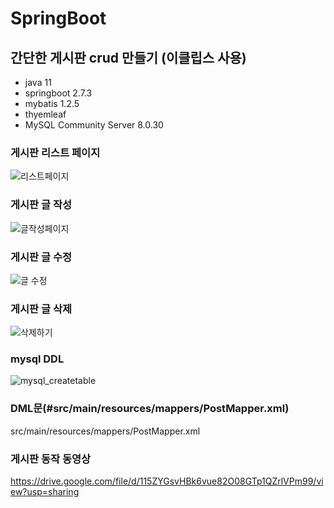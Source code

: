# SpringBoot
## 간단한 게시판 crud 만들기 (이클립스 사용)
- java 11
- springboot 2.7.3
- mybatis 1.2.5 
- thyemleaf
- MySQL Community Server 8.0.30

### 게시판 리스트 페이지
![리스트페이지](https://user-images.githubusercontent.com/96456838/186807596-8b6409e0-a5a6-4576-a492-1720b4ad8936.png)

### 게시판 글 작성
![글작성페이지](https://user-images.githubusercontent.com/96456838/186808094-1bc63815-1c6b-4ee8-9ffd-4a782a5d0df8.png)

### 게시판 글 수정
![글 수정](https://user-images.githubusercontent.com/96456838/186808126-ae53b426-d290-428d-a1f5-f3f6329a2486.png)

### 게시판 글 삭제
![삭제하기](https://user-images.githubusercontent.com/96456838/186808164-62b542ea-9adf-48c2-b072-d95ebb878fba.png)

### mysql DDL
![mysql_createtable](https://user-images.githubusercontent.com/96456838/186808227-0e8fc6f4-a692-4d3f-98e9-4c81ffe27a71.png)

### DML문(#src/main/resources/mappers/PostMapper.xml)
src/main/resources/mappers/PostMapper.xml

### 게시판 동작 동영상
https://drive.google.com/file/d/115ZYGsvHBk6vue82O08GTp1QZrlVPm99/view?usp=sharing
